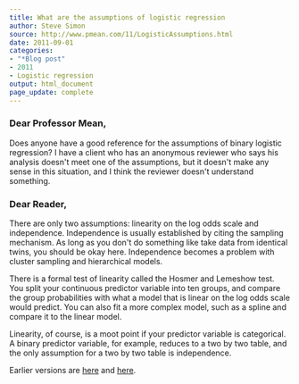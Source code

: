 ```yaml
---
title: What are the assumptions of logistic regression
author: Steve Simon
source: http://www.pmean.com/11/LogisticAssumptions.html
date: 2011-09-01
categories:
- "*Blog post"
- 2011
- Logistic regression
output: html_document
page_update: complete
---
```


### Dear Professor Mean,

Does anyone have a good reference for the assumptions of binary logistic regression? I have a client who has an anonymous reviewer who says his analysis doesn't meet one of the assumptions, but it doesn't make any sense in this situation, and I think the reviewer doesn't understand something.

<!---More--->

### Dear Reader,

There are only two assumptions: linearity on the log odds scale and independence. Independence is usually established by citing the sampling mechanism. As long as you don't do something like take data from identical twins, you should be okay here. Independence becomes a problem with cluster sampling and hierarchical models.

There is a formal test of linearity called the Hosmer and Lemeshow test. You split your continuous predictor variable into ten groups, and compare the group probabilities with what a model that is linear on the log odds scale would predict. You can also fit a more complex model, such as a spline and compare it to the linear model.

Linearity, of course, is a moot point if your predictor variable is categorical. A binary predictor variable, for example, reduces to a two by two table, and the only assumption for a two by two table is independence.

Earlier versions are [here][sim1] and [here][sim2].

[sim1]: http://www.pmean.com/11/LogisticAssumptions.html
[sim2]: http://new.pmean.com/logistic-assumptions/
